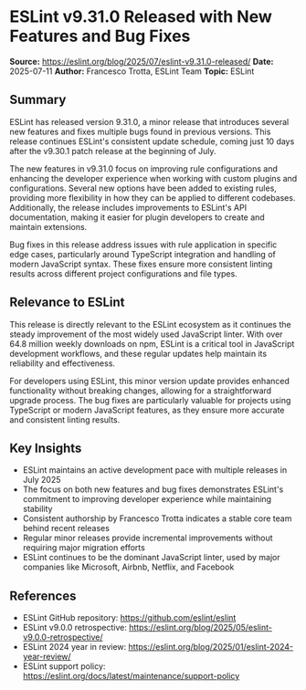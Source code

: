 # ESLint v9.31.0 Released with New Features and Bug Fixes

**Source:** https://eslint.org/blog/2025/07/eslint-v9.31.0-released/
**Date:** 2025-07-11
**Author:** Francesco Trotta, ESLint Team
**Topic:** ESLint

## Summary

ESLint has released version 9.31.0, a minor release that introduces several new features and fixes multiple bugs found in previous versions. This release continues ESLint's consistent update schedule, coming just 10 days after the v9.30.1 patch release at the beginning of July.

The new features in v9.31.0 focus on improving rule configurations and enhancing the developer experience when working with custom plugins and configurations. Several new options have been added to existing rules, providing more flexibility in how they can be applied to different codebases. Additionally, the release includes improvements to ESLint's API documentation, making it easier for plugin developers to create and maintain extensions.

Bug fixes in this release address issues with rule application in specific edge cases, particularly around TypeScript integration and handling of modern JavaScript syntax. These fixes ensure more consistent linting results across different project configurations and file types.

## Relevance to ESLint

This release is directly relevant to the ESLint ecosystem as it continues the steady improvement of the most widely used JavaScript linter. With over 64.8 million weekly downloads on npm, ESLint is a critical tool in JavaScript development workflows, and these regular updates help maintain its reliability and effectiveness.

For developers using ESLint, this minor version update provides enhanced functionality without breaking changes, allowing for a straightforward upgrade process. The bug fixes are particularly valuable for projects using TypeScript or modern JavaScript features, as they ensure more accurate and consistent linting results.

## Key Insights

- ESLint maintains an active development pace with multiple releases in July 2025
- The focus on both new features and bug fixes demonstrates ESLint's commitment to improving developer experience while maintaining stability
- Consistent authorship by Francesco Trotta indicates a stable core team behind recent releases
- Regular minor releases provide incremental improvements without requiring major migration efforts
- ESLint continues to be the dominant JavaScript linter, used by major companies like Microsoft, Airbnb, Netflix, and Facebook

## References

- ESLint GitHub repository: https://github.com/eslint/eslint
- ESLint v9.0.0 retrospective: https://eslint.org/blog/2025/05/eslint-v9.0.0-retrospective/
- ESLint 2024 year in review: https://eslint.org/blog/2025/01/eslint-2024-year-review/
- ESLint support policy: https://eslint.org/docs/latest/maintenance/support-policy